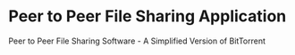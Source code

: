 # Peer to Peer File Sharing Application
Peer to Peer File Sharing Software - A Simplified Version of BitTorrent

